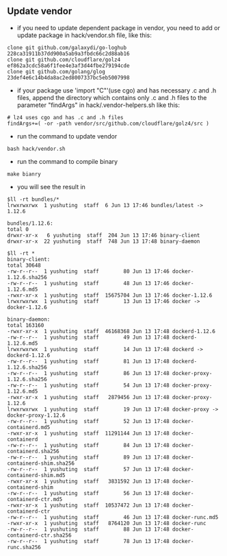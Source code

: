 ## Update vendor

* if you need to update dependent package in vendor, you need to add or update package in hack/vendor.sh file, like this:

```
clone git github.com/galaxydi/go-loghub 228ca31911b37dd900a5ab9a3fbdc66c2d88ab16
clone git github.com/cloudflare/golz4 ef862a3cdc58a6f1fee4e3af3d44fbe279194cde
clone git github.com/golang/glog 23def4e6c14b4da8ac2ed8007337bc5eb5007998
```

* if your package use 'import "C"'(use cgo) and has necessary .c and .h files, append the directory which contains only .c and .h files to the parameter "findArgs" in hack/.vendor-helpers.sh like this:

```
# lz4 uses cgo and has .c and .h files
findArgs+=( -or -path vendor/src/github.com/cloudflare/golz4/src )
```

* run the command to update vendor

```
bash hack/vendor.sh
```

* run the command to compile binary

```
make bianry
```

* you will see the result in 

```
$ll -rt bundles/*
lrwxrwxrwx  1 yushuting  staff  6 Jun 13 17:46 bundles/latest -> 1.12.6

bundles/1.12.6:
total 0
drwxr-xr-x   6 yushuting  staff  204 Jun 13 17:46 binary-client
drwxr-xr-x  22 yushuting  staff  748 Jun 13 17:48 binary-daemon

$ll -rt *
binary-client:
total 30648
-rw-r--r--  1 yushuting  staff        80 Jun 13 17:46 docker-1.12.6.sha256
-rw-r--r--  1 yushuting  staff        48 Jun 13 17:46 docker-1.12.6.md5
-rwxr-xr-x  1 yushuting  staff  15675704 Jun 13 17:46 docker-1.12.6
lrwxrwxrwx  1 yushuting  staff        13 Jun 13 17:46 docker -> docker-1.12.6

binary-daemon:
total 163160
-rwxr-xr-x  1 yushuting  staff  46168368 Jun 13 17:48 dockerd-1.12.6
-rw-r--r--  1 yushuting  staff        49 Jun 13 17:48 dockerd-1.12.6.md5
lrwxrwxrwx  1 yushuting  staff        14 Jun 13 17:48 dockerd -> dockerd-1.12.6
-rw-r--r--  1 yushuting  staff        81 Jun 13 17:48 dockerd-1.12.6.sha256
-rw-r--r--  1 yushuting  staff        86 Jun 13 17:48 docker-proxy-1.12.6.sha256
-rw-r--r--  1 yushuting  staff        54 Jun 13 17:48 docker-proxy-1.12.6.md5
-rwxr-xr-x  1 yushuting  staff   2879456 Jun 13 17:48 docker-proxy-1.12.6
lrwxrwxrwx  1 yushuting  staff        19 Jun 13 17:48 docker-proxy -> docker-proxy-1.12.6
-rw-r--r--  1 yushuting  staff        52 Jun 13 17:48 docker-containerd.md5
-rwxr-xr-x  1 yushuting  staff  11291144 Jun 13 17:48 docker-containerd
-rw-r--r--  1 yushuting  staff        84 Jun 13 17:48 docker-containerd.sha256
-rw-r--r--  1 yushuting  staff        89 Jun 13 17:48 docker-containerd-shim.sha256
-rw-r--r--  1 yushuting  staff        57 Jun 13 17:48 docker-containerd-shim.md5
-rwxr-xr-x  1 yushuting  staff   3831592 Jun 13 17:48 docker-containerd-shim
-rw-r--r--  1 yushuting  staff        56 Jun 13 17:48 docker-containerd-ctr.md5
-rwxr-xr-x  1 yushuting  staff  10537472 Jun 13 17:48 docker-containerd-ctr
-rw-r--r--  1 yushuting  staff        46 Jun 13 17:48 docker-runc.md5
-rwxr-xr-x  1 yushuting  staff   8764120 Jun 13 17:48 docker-runc
-rw-r--r--  1 yushuting  staff        88 Jun 13 17:48 docker-containerd-ctr.sha256
-rw-r--r--  1 yushuting  staff        78 Jun 13 17:48 docker-runc.sha256
```
